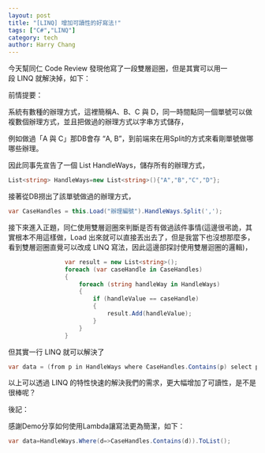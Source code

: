 ```yaml
---
layout: post
title: "[LINQ] 增加可讀性的好寫法!"
tags: ["C#","LINQ"]
category: tech
author: Harry Chang
---
```


今天幫同仁 Code Review 發現他寫了一段雙層迴圈，但是其實可以用一段 LINQ 就解決掉，如下：

前情提要：

系統有數種的辦理方式，這裡簡稱A、B、C 與 D，同一時間點同一個單號可以做複數個辦理方式，並且把做過的辦理方式以字串方式儲存，

例如做過「A 與 C」那DB會存 “A, B”，到前端來在用Split的方式來看剛單號做哪哪些辦理。

 <!--more-->

因此同事先宣告了一個 List<string> HandleWays，儲存所有的辦理方式，

~~~cs
List<string> HandleWays=new List<string>(){"A","B","C","D"};
~~~

接著從DB撈出了該單號做過的辦理方式，

~~~cs
var CaseHandles = this.Load("辦理編號").HandleWays.Split(',');
~~~

接下來進入正題，同仁使用雙層迴圈來判斷是否有做過該件事情(這邊很弔詭，其實根本不用這樣做，Load 出來就可以直接丟出去了，但是我當下也沒想那麼多，看到雙層迴圈直覺可以改成 LINQ 寫法，因此這邊部探討使用雙層迴圈的邏輯)，
~~~cs
                var result = new List<string>();
                foreach (var caseHandle in CaseHandles)
                {
                    foreach (string handleWay in HandleWays)
                    {
                        if (handleValue == caseHandle)
                        {
                            result.Add(handleValue);
                        }
                    }
                }
~~~

但其實一行 LINQ 就可以解決了

~~~cs
var data = (from p in HandleWays where CaseHandles.Contains(p) select p).ToList();
~~~

以上可以透過 LINQ 的特性快速的解決我們的需求，更大幅增加了可讀性，是不是很棒呢？

後記：

感謝Demo分享如何使用Lambda讓寫法更為簡潔，如下：

~~~cs
var data=HandleWays.Where(d=>CaseHandles.Contains(d)).ToList();
~~~              